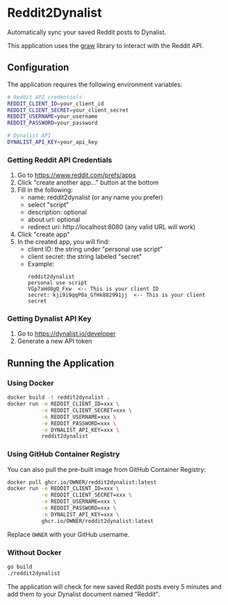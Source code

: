# Reddit2Dynalist

Automatically sync your saved Reddit posts to Dynalist.

This application uses the [graw](https://github.com/turnage/graw) library to interact with the Reddit API.

## Configuration

The application requires the following environment variables:

```bash
# Reddit API credentials
REDDIT_CLIENT_ID=your_client_id
REDDIT_CLIENT_SECRET=your_client_secret
REDDIT_USERNAME=your_username
REDDIT_PASSWORD=your_password

# Dynalist API
DYNALIST_API_KEY=your_api_key
```

### Getting Reddit API Credentials

1. Go to https://www.reddit.com/prefs/apps
2. Click "create another app..." button at the bottom
3. Fill in the following:
   - name: reddit2dynalist (or any name you prefer)
   - select "script"
   - description: optional
   - about url: optional
   - redirect uri: http://localhost:8080 (any valid URL will work)
4. Click "create app"
5. In the created app, you will find:
   - client ID: the string under "personal use script"
   - client secret: the string labeled "secret"
   - Example:
     ```
     reddit2dynalist
     personal use script
     VGp7aHd8gQ_Fxw  <-- This is your client ID
     secret: kji9i9qqPOa_GfHk882991jj  <-- This is your client secret
     ```

### Getting Dynalist API Key

1. Go to https://dynalist.io/developer
2. Generate a new API token

## Running the Application

### Using Docker

```bash
docker build -t reddit2dynalist .
docker run -e REDDIT_CLIENT_ID=xxx \
           -e REDDIT_CLIENT_SECRET=xxx \
           -e REDDIT_USERNAME=xxx \
           -e REDDIT_PASSWORD=xxx \
           -e DYNALIST_API_KEY=xxx \
           reddit2dynalist
```

### Using GitHub Container Registry

You can also pull the pre-built image from GitHub Container Registry:

```bash
docker pull ghcr.io/OWNER/reddit2dynalist:latest
docker run -e REDDIT_CLIENT_ID=xxx \
           -e REDDIT_CLIENT_SECRET=xxx \
           -e REDDIT_USERNAME=xxx \
           -e REDDIT_PASSWORD=xxx \
           -e DYNALIST_API_KEY=xxx \
           ghcr.io/OWNER/reddit2dynalist:latest
```

Replace `OWNER` with your GitHub username.

### Without Docker

```bash
go build
./reddit2dynalist
```

The application will check for new saved Reddit posts every 5 minutes and add them to your Dynalist document named "Reddit".

